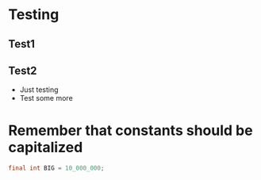 # Testing
## Test1
## Test2
* Just testing
* Test some more

# Remember that constants should be capitalized
``` java
final int BIG = 10_000_000;
